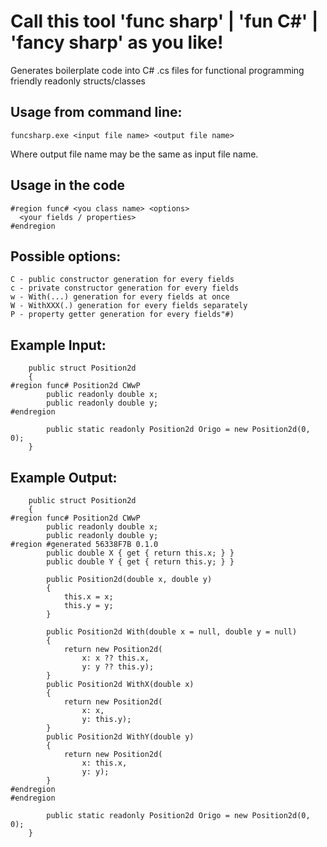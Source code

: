 # Call this tool 'func sharp' | 'fun C#' | 'fancy sharp' as you like!
Generates boilerplate code into C# .cs files for functional programming friendly readonly structs/classes

## Usage from command line:
```
funcsharp.exe <input file name> <output file name>
```
Where output file name may be the same as input file name. 

## Usage in the code
```
#region func# <you class name> <options>
  <your fields / properties>
#endregion
```

## Possible options:
    C - public constructor generation for every fields
    c - private constructor generation for every fields
    w - With(...) generation for every fields at once
    W - WithXXX(.) generation for every fields separately
    P - property getter generation for every fields"#)

## Example Input:
```
    public struct Position2d
    {
#region func# Position2d CWwP
        public readonly double x;
        public readonly double y;
#endregion
        
        public static readonly Position2d Origo = new Position2d(0, 0);
    }
```
## Example Output:
```
    public struct Position2d
    {
#region func# Position2d CWwP
        public readonly double x;
        public readonly double y;
#region #generated 56338F7B 0.1.0
        public double X { get { return this.x; } }
        public double Y { get { return this.y; } }

        public Position2d(double x, double y)
        {
            this.x = x;
            this.y = y;
        }

        public Position2d With(double x = null, double y = null)
        {
            return new Position2d(
                x: x ?? this.x,
                y: y ?? this.y);
        }
        public Position2d WithX(double x)
        {
            return new Position2d(
                x: x,
                y: this.y);
        }
        public Position2d WithY(double y)
        {
            return new Position2d(
                x: this.x,
                y: y);
        }
#endregion
#endregion
        
        public static readonly Position2d Origo = new Position2d(0, 0);
    }
```
